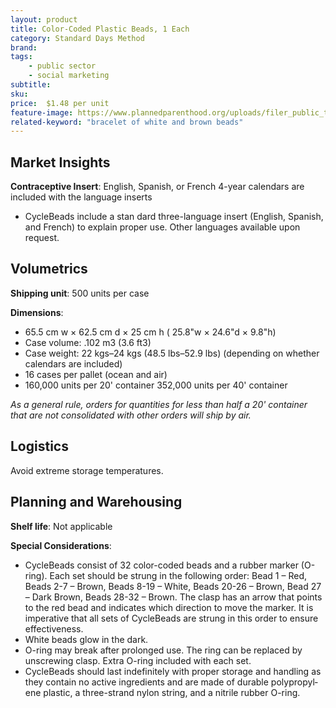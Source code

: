 ```yaml
---
layout: product
title: Color-Coded Plastic Beads, 1 Each
category: Standard Days Method
brand: 
tags: 
    - public sector
    - social marketing
subtitle: 
sku: 
price:  $1.48 per unit
feature-image: https://www.plannedparenthood.org/uploads/filer_public_thumbnails/filer_public/a4/71/a471d20c-d12f-48c2-8f5f-adb9452e3061/cycle_beads_fams_topic_pages_standard_days_method_beads.jpg__1200x900_q75_subsampling-2.jpg
related-keyword: "bracelet of white and brown beads"
---
```

## Market Insights

**Contraceptive Insert**: English, Spanish, or French 4-year calendars are included with the language inserts

- CycleBeads include a stan­ dard three-language insert (English, Spanish, and French) to explain proper use. Other languages available upon request.

## Volumetrics

**Shipping unit**: 500 units per case

**Dimensions**:

- 65.5 cm w × 62.5 cm d × 25 cm h ( 25.8"w × 24.6"d × 9.8"h)
- Case volume: .102 m3 (3.6 ft3)
- Case weight: 22 kgs–24 kgs (48.5 lbs–52.9 lbs)
    (depending on whether calendars are included)
- 16 cases per pallet (ocean and air)
- 160,000 units per 20' container 352,000 units per 40' container

*As a general rule, orders for quantities for less than half a 20' container that are not consolidated with other orders will ship by air.*

## Logistics

Avoid extreme storage temperatures.

## Planning and Warehousing 

**Shelf life**: Not applicable

**Special Considerations**:

- CycleBeads consist of 32 color-coded beads and a rubber marker (O-ring). Each set should be strung in the following order: Bead 1 – Red, Beads 2-7 – Brown, Beads 8-19 – White, Beads 20-26 – Brown, Bead 27 – Dark Brown, Beads 28-32 – Brown. The clasp has an arrow that points to the red bead and indicates which direction to move the marker. It is imperative that all sets of CycleBeads are strung in this order to ensure effectiveness.
- White beads glow in the dark.
- O-ring may break after prolonged use. The ring can be replaced by unscrewing clasp. Extra O-ring included with each set.
- CycleBeads should last indefinitely with proper storage and handling as they contain no active ingredients and are made of durable polypropyl­ ene plastic, a three-strand nylon string, and a nitrile rubber O-ring.